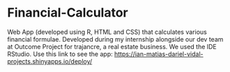 # Financial-Calculator
Web App (developed using R, HTML and CSS) that calculates various financial formulae. Developed during my internship alongside our dev team at Outcome Project for trajancre, a real estate business. We used the IDE RStudio.
Use this link to see the app: https://ian-matias-dariel-vidal-projects.shinyapps.io/deploy/
